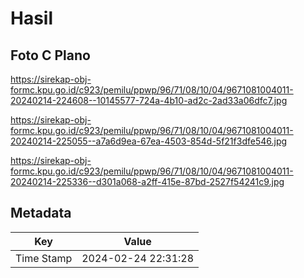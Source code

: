 # Hasil

## Foto C Plano

https://sirekap-obj-formc.kpu.go.id/c923/pemilu/ppwp/96/71/08/10/04/9671081004011-20240214-224608--10145577-724a-4b10-ad2c-2ad33a06dfc7.jpg

https://sirekap-obj-formc.kpu.go.id/c923/pemilu/ppwp/96/71/08/10/04/9671081004011-20240214-225055--a7a6d9ea-67ea-4503-854d-5f21f3dfe546.jpg

https://sirekap-obj-formc.kpu.go.id/c923/pemilu/ppwp/96/71/08/10/04/9671081004011-20240214-225336--d301a068-a2ff-415e-87bd-2527f54241c9.jpg


## Metadata

| Key        | Value               |
| ---------- | ------------------- |
| Time Stamp | 2024-02-24 22:31:28 |



